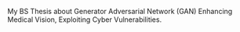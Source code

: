 My BS Thesis about Generator Adversarial Network (GAN) Enhancing Medical Vision, Exploiting Cyber Vulnerabilities.
